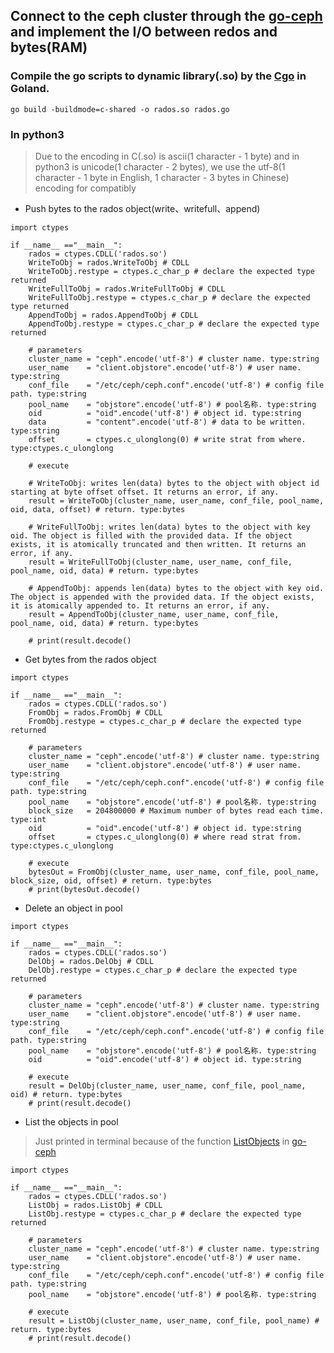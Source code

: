 ## Connect to the ceph cluster through the [go-ceph](https://github.com/ceph/go-ceph) and implement the I/O between redos and bytes(RAM)

### Compile the go scripts to dynamic library(.so) by the [Cgo](https://github.com/golang/go/wiki/cgo) in Goland.
`go build -buildmode=c-shared -o rados.so rados.go `

### In python3

>Due to the encoding in C(.so) is ascii(1 character - 1 byte) and in python3 is unicode(1 character - 2 bytes), we use the utf-8(1 character - 1 byte in English, 1 character - 3 bytes in Chinese) encoding for compatibly

- Push bytes to the rados object(write、writefull、append)

```
import ctypes

if __name__ =="__main__":
	rados = ctypes.CDLL('rados.so')
	WriteToObj = rados.WriteToObj # CDLL
	WriteToObj.restype = ctypes.c_char_p # declare the expected type returned
	WriteFullToObj = rados.WriteFullToObj # CDLL
	WriteFullToObj.restype = ctypes.c_char_p # declare the expected type returned
	AppendToObj = rados.AppendToObj # CDLL
	AppendToObj.restype = ctypes.c_char_p # declare the expected type returned

	# parameters
	cluster_name = "ceph".encode('utf-8') # cluster name. type:string
	user_name    = "client.objstore".encode('utf-8') # user name. type:string
	conf_file    = "/etc/ceph/ceph.conf".encode('utf-8') # config file path. type:string
	pool_name    = "objstore".encode('utf-8') # pool名称. type:string
	oid          = "oid".encode('utf-8') # object id. type:string
	data         = "content".encode('utf-8') # data to be written. type:string
	offset       = ctypes.c_ulonglong(0) # write strat from where. type:ctypes.c_ulonglong

	# execute

	# WriteToObj: writes len(data) bytes to the object with object id starting at byte offset offset. It returns an error, if any.
	result = WriteToObj(cluster_name, user_name, conf_file, pool_name, oid, data, offset) # return. type:bytes

	# WriteFullToObj: writes len(data) bytes to the object with key oid. The object is filled with the provided data. If the object exists, it is atomically truncated and then written. It returns an error, if any.
	result = WriteFullToObj(cluster_name, user_name, conf_file, pool_name, oid, data) # return. type:bytes

	# AppendToObj: appends len(data) bytes to the object with key oid. The object is appended with the provided data. If the object exists, it is atomically appended to. It returns an error, if any.
	result = AppendToObj(cluster_name, user_name, conf_file, pool_name, oid, data) # return. type:bytes

	# print(result.decode()
```

- Get bytes from the rados object

```
import ctypes

if __name__ =="__main__":
	rados = ctypes.CDLL('rados.so')
	FromObj = rados.FromObj # CDLL
	FromObj.restype = ctypes.c_char_p # declare the expected type returned

	# parameters
	cluster_name = "ceph".encode('utf-8') # cluster name. type:string
	user_name    = "client.objstore".encode('utf-8') # user name. type:string
	conf_file    = "/etc/ceph/ceph.conf".encode('utf-8') # config file path. type:string
	pool_name    = "objstore".encode('utf-8') # pool名称. type:string
	block_size   = 204800000 # Maximum number of bytes read each time. type:int
	oid          = "oid".encode('utf-8') # object id. type:string
	offset       = ctypes.c_ulonglong(0) # where read strat from. type:ctypes.c_ulonglong

	# execute
	bytesOut = FromObj(cluster_name, user_name, conf_file, pool_name, block_size, oid, offset) # return. type:bytes
	# print(bytesOut.decode()
```

- Delete an object in pool

```
import ctypes

if __name__ =="__main__":
	rados = ctypes.CDLL('rados.so')
	DelObj = rados.DelObj # CDLL
	DelObj.restype = ctypes.c_char_p # declare the expected type returned

	# parameters
	cluster_name = "ceph".encode('utf-8') # cluster name. type:string
	user_name    = "client.objstore".encode('utf-8') # user name. type:string
	conf_file    = "/etc/ceph/ceph.conf".encode('utf-8') # config file path. type:string
	pool_name    = "objstore".encode('utf-8') # pool名称. type:string
	oid          = "oid".encode('utf-8') # object id. type:string

	# execute
	result = DelObj(cluster_name, user_name, conf_file, pool_name, oid) # return. type:bytes
	# print(result.decode()
```

- List the objects in pool
>Just printed in terminal because of the function [ListObjects](https://godoc.org/github.com/ceph/go-ceph/rados#IOContext.ListObjects) in [go-ceph](https://github.com/ceph/go-ceph)

```
import ctypes

if __name__ =="__main__":
	rados = ctypes.CDLL('rados.so')
	ListObj = rados.ListObj # CDLL
	ListObj.restype = ctypes.c_char_p # declare the expected type returned

	# parameters
	cluster_name = "ceph".encode('utf-8') # cluster name. type:string
	user_name    = "client.objstore".encode('utf-8') # user name. type:string
	conf_file    = "/etc/ceph/ceph.conf".encode('utf-8') # config file path. type:string
	pool_name    = "objstore".encode('utf-8') # pool名称. type:string

	# execute
	result = ListObj(cluster_name, user_name, conf_file, pool_name) # return. type:bytes
	# print(result.decode()
```
